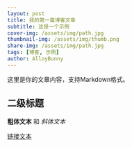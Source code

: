 ```yaml
---
layout: post
title: 我的第一篇博客文章
subtitle: 这是一个示例
cover-img: /assets/img/path.jpg
thumbnail-img: /assets/img/thumb.png
share-img: /assets/img/path.jpg
tags: [博客, 示例]
author: AlloyBunny
---
```


这里是你的文章内容，支持Markdown格式。

## 二级标题

**粗体文本** 和 *斜体文本*

[链接文本](https://example.com)
